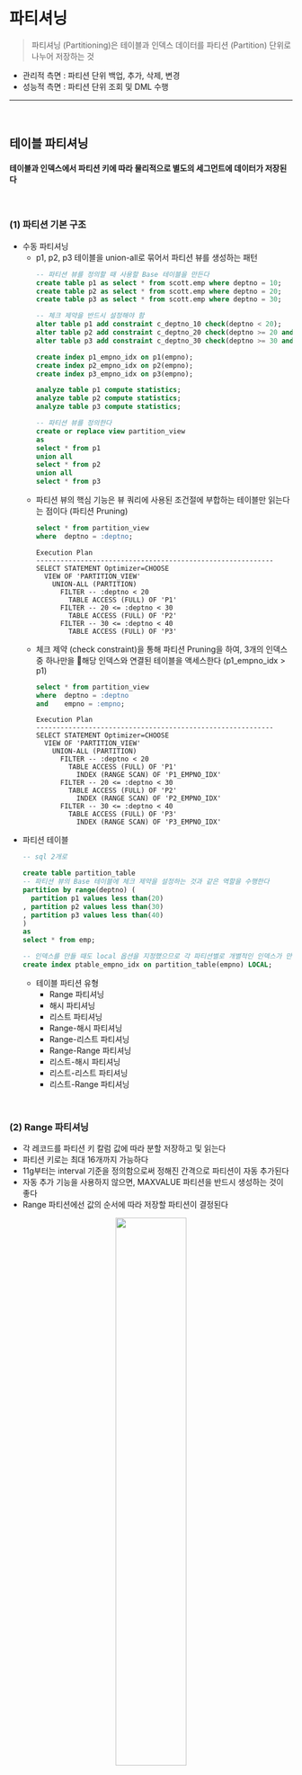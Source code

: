 # 파티셔닝
> 파티셔닝 (Partitioning)은 테이블과 인덱스 데이터를 파티션 (Partition) 단위로 나누어 저장하는 것
* 관리적 측면 : 파티션 단위 백업, 추가, 삭제, 변경
* 성능적 측면 : 파티션 단위 조회 및 DML 수행

<hr>
<br>

## 테이블 파티셔닝
#### 테이블과 인덱스에서 파티션 키에 따라 물리적으로 별도의 세그먼트에 데이터가 저장된다

<br>

### (1) 파티션 기본 구조
* 수동 파티셔닝
  * p1, p2, p3 테이블을 union-all로 묶어서 파티션 뷰를 생성하는 패턴
    ```sql
    -- 파티션 뷰를 정의할 때 사용할 Base 테이블을 만든다
    create table p1 as select * from scott.emp where deptno = 10;
    create table p2 as select * from scott.emp where deptno = 20;
    create table p3 as select * from scott.emp where deptno = 30;
  
    -- 체크 제약을 반드시 설정해야 함
    alter table p1 add constraint c_deptno_10 check(deptno < 20);
    alter table p2 add constraint c_deptno_20 check(deptno >= 20 and deptno < 30);
    alter table p3 add constraint c_deptno_30 check(deptno >= 30 and deptno < 40);
  
    create index p1_empno_idx on p1(empno);
    create index p2_empno_idx on p2(empno);
    create index p3_empno_idx on p3(empno);
  
    analyze table p1 compute statistics;
    analyze table p2 compute statistics;
    analyze table p3 compute statistics;
  
    -- 파티션 뷰를 정의한다
    create or replace view partition_view
    as
    select * from p1
    union all
    select * from p2
    union all
    select * from p3
    ```
  * 파티션 뷰의 핵심 기능은 뷰 쿼리에 사용된 조건절에 부합하는 테이블만 읽는다는 점이다 (파티션 Pruning)
    ```sql
    select * from partition_view
    where  deptno = :deptno;
    ```
    ```
    Execution Plan
    -----------------------------------------------------------
    SELECT STATEMENT Optimizer=CHOOSE
      VIEW OF 'PARTITION_VIEW'
        UNION-ALL (PARTITION)
          FILTER -- :deptno < 20
            TABLE ACCESS (FULL) OF 'P1'
          FILTER -- 20 <= :deptno < 30
            TABLE ACCESS (FULL) OF 'P2'
          FILTER -- 30 <= :deptno < 40
            TABLE ACCESS (FULL) OF 'P3'
    ```
  * 체크 제약 (check constraint)을 통해 파티션 Pruning을 하여, 3개의 인덱스 중 하나만을 해당 인덱스와 연결된 테이블을 액세스한다 (p1_empno_idx > p1)
    ```sql
    select * from partition_view
    where  deptno = :deptno
    and    empno = :empno;
    ```
    ```
    Execution Plan
    -----------------------------------------------------------
    SELECT STATEMENT Optimizer=CHOOSE
      VIEW OF 'PARTITION_VIEW'
        UNION-ALL (PARTITION)
          FILTER -- :deptno < 20
            TABLE ACCESS (FULL) OF 'P1'
              INDEX (RANGE SCAN) OF 'P1_EMPNO_IDX'
          FILTER -- 20 <= :deptno < 30
            TABLE ACCESS (FULL) OF 'P2'
              INDEX (RANGE SCAN) OF 'P2_EMPNO_IDX'
          FILTER -- 30 <= :deptno < 40
            TABLE ACCESS (FULL) OF 'P3'
              INDEX (RANGE SCAN) OF 'P3_EMPNO_IDX'
    ```
* 파티션 테이블
  ```sql
  -- sql 2개로 
  
  create table partition_table
  -- 파티션 뷰의 Base 테이블에 체크 제약을 설정하는 것과 같은 역할을 수행한다
  partition by range(deptno) ( 
    partition p1 values less than(20)
  , partition p2 values less than(30)
  , partition p3 values less than(40)
  )
  as
  select * from emp;

  -- 인덱스를 만들 때도 local 옵션을 지정했으므로 각 파티션별로 개별적인 인덱스가 만들어져, 파티션 뷰 Base 테이블에 각각 인덱스를 만든 것과 같다
  create index ptable_empno_idx on partition_table(empno) LOCAL;
  ```
  * 테이블 파티션 유형 
    * Range 파티셔닝
    * 해시 파티셔닝
    * 리스트 파티셔닝
    * Range-해시 파티셔닝
    * Range-리스트 파티셔닝
    * Range-Range 파티셔닝
    * 리스트-해시 파티셔닝
    * 리스트-리스트 파티셔닝
    * 리스트-Range 파티셔닝

<br>

### (2) Range 파티셔닝
* 각 레코드를 파티션 키 칼럼 값에 따라 분할 저장하고 및 읽는다
* 파티션 키로는 최대 16개까지 가능하다
* 11g부터는 interval 기준을 정의함으로써 정해진 간격으로 파티션이 자동 추가된다
* 자동 추가 기능을 사용하지 않으면, MAXVALUE 파티션을 반드시 생성하는 것이 좋다
* Range 파티션에선 값의 순서에 따라 저장할 파티션이 결정된다

<div align="center">
 <img width="50%" src="https://github.com/PoSungKim/development_study/assets/37537227/56058f79-c027-46e0-8ea2-520eb06b267f">
</div>

```sql
create table 주문 ( 주문번호 number, 주문일자 varchar2(8), 고객id varchar2(5), ...)
partition by range(주문일자) (
  partition p2009_q1 values less than ('20090401')
, partition p2009_q2 values less than ('20090701')
, partition p2009_q3 values less than ('20091001')
, partition p2009_q4 values less than ('20100101')
, partition p2010_q1 values less than ('20100401')
, partition p9999_mx values less than ( MAXVALUE )
```

<br>

### (3) 해시 파티셔닝
* 파티션 키에 해시 함수를 적용한 결과 값이 같은 레코드를 같은 파티션 세그먼트에 저장해 두는 방식이다
* 데이터 분포가 고르고 distinct value 개수가 많은 칼럼을 해시 파티션 기준 칼럼을 선정하는 것이 좋다
  * Range 및 리스트 파티셔닝과 다르게 해시 파티셔닝은 파티션 개수만 사용자가 결정하고 데이터를 분산시키는 해싱 알고리즘은 오라클이 결정하기 때문
* 등치(=) 조건 또는 IN-LIST 조건으로 검색할 때만 파티션 Pruning이 작동한다

<div align="center">
 <img width="50%" src="https://github.com/PoSungKim/development_study/assets/37537227/cec014c7-53a7-4526-9d73-87f71ff96248">
</div>

```sql
create table 고객 ( 고객id varchar2(5), 고객명 varchar2(10), ...)
partition by hash( 고객id ) partitions 4;
```

* 병렬 쿼리 성능 향상
* DML 경합 분산
  * 데이터 입력되는 테이블 블록에도 경합이 발생한다
  * 입력할 블록을 할당받기 위한 Freelist 조회 때문에 세그먼트 헤더 블록에 대한 경합이 더 자주 발생한다
  * Right Growing 인덱스도 해시 파티셔닝한 인덱스로 경합 발생 가능성을 낮출 수 있다
* 모두 트랜잭션이 많이 발생하는 대용량 거래 테이블일 때 효과가 극대화된다
  * 보통, Range와 해시 파티셔닝을 조합한 결합 인덱스를 주로 사용한다

<br>

### (4) 리스트 파티셔닝
* 사용자에 의해 미리 정해진 그룹핑 기준에 따라 데이터를 분할 저장하는 방식

<div align="center">
 <img width="50%" src="https://github.com/PoSungKim/development_study/assets/37537227/ab98d055-d0c2-4790-9042-b07d7d68647d">
</div>

```sql
create table 인터넷매물 ( 물건코드 varchar2(5), 지역분류 varchar2(4), ...)
partition by list( 지역분류 ) (
  partition p_지역1 values ('서울')
, partition p_지역2 values ('경기', '인천')
, partition p_지역3 values ('부산', '대구', '대전', '광주')
, partition p_기타 values (DEFAULT) -- 기타 지역
);
```

* 리스트 파티션에서는 순서와 상관없이 불연속적인 값의 목록으로써 결정된다
* 리스트 파티션에서는 사용자가 정의한 논리적인 그룹에 따라 분할한다
* default 파티션을 생성해 두어야 안전하다

<br>

### (5) 결합 파티셔닝
* 결합 파티셔닝 (Composite Partitioning)
  * 서브 파티션마다 세그먼트를 하나씩 할당하고, 서브 파티션 단위로 데이터를 저장한다
* (Range + 해시) 결합 파티셔닝
  * 주문 테이블 > 주문일자 > 고객ID
  ```sql
  create table 주문 ( 주분번호 number, 주문일자 varchar2(8), 고객id varchar2(5), ...)
  partition by range(주문일자)
  subpartition by hash(고객id) subpartitions 8
  ( partition p2009_q1 values less than ('20090401')
  , partition p2009_q2 values less than ('20090701')
  , partition p2009_q3 values less than ('20091001')
  , partition p2009_q4 values less than ('20100101')
  , partition p2010_q1 values less than ('20100401')
  , partition p9999_mx values less than ( MAXVALUE )
  );
  ```
  * p2009_q3 파티션에 속한 8개의 서브 파티션을 탐색하는 쿼리
  ```sql
  select * from 주문 where 주문일자 between '20090701' and '20090930';
  ```
  * 주문일자 없이 고객id로만 조회해서 각 Range별로 하나씩, 총 6개의 서브 파티션을 탐색하는 쿼리
  ```sql
  select * from 주문 where 고객id = :custid;
  ```
* (Range + 리스트) 결합 파티셔닝
  * 판매 테이블 > 판매일자 > 판매점
  * 초대형 이력성 테이블을 Range 파티셔닝하고, 각 파티션을 업무적으로 다시 분할하고자 할 때 주로 사용된다
  ```sql
  create table 판매 ( 판매점 varchar2(10), 판매일자 varchar2(8), ... )
  partition by range( 판매일자 )
  subpartition by list( 판매점 )
  subpartition template
  ( subpartition lst_01 values ('강남지점', '강북지점', '강서지점', '강동지점')
  , subpartition lst_02 values ('부산지점', '대전지점')
  , subpartition lst_03 values ('인천지점', '제주지점', '의정부지점')
  , subpartition lst_99 values ( DEFAULT ))
  ( partition p2009_q1 values less than('20090401')
  , partition p2009_q2 values less than('20090701')
  , partition p2009_q3 values less than('20091001')
  , partition 20009_q4 values less than('20100101') );
  ```
* 기타 결합 파티셔닝
  * Range-Range
  * 리시트-해시
  * 리스트-리스트
  * 리스트-Range

<br>

### (6) 11g에 추가된 파티션 유형
* Reference 파티셔닝

  <div align="center">
   <img width="50%" src="https://github.com/PoSungKim/development_study/assets/37537227/213b1eff-9f9c-4af2-acd2-0e39061585fd">
  </div>

  * 부모 테이블 파티션 키를 이용해 자식 테이블을 파티셔닝하는 기능
    * Reference 파티셔닝 기능이 없을 때는, 상품 테이블의 상품대분류 칼럼을 일별상품거래 테이블에 반정규화해야만 했다
      * 상품번호에 졷속적인 칼럼이므로 2차 정규형을 위배하게 된다

    ```sql
    create table 상품 (
      상품번호   number NOT NULL PRIMARY KEY
    , 상품명    varchar2(50)  not null
    , 현재가격   number  not null
    , 상품대분류  varchar2(4)  not null
    , 등록일시   date  not null
    )
    partition by list (상품대분류) (
      partition p1 values ('의류')
    , partition p2 values ('식품')
    , partition p2 values ('가전')
    , partition p2 values ('컴퓨터')
    );
  
    create table 일별상품거래 (
      상품번호 number NOT NULL
    , 거래일자 varchar2(8)
    , 판매가격 number
    , 판매수량 number
    , 판매금액 number
    , constraint 일별상품거래_fk foreign key (상품번호) references 상품
    )
    partition by reference (일별상품거래_fk); -- Refernce 파티셔닝
    ```

* Interval 파티셔닝
  * Range 파티션을 생성할 때 interval 기준을 정의함으로써 정해진 가격으로 파티션이 자동 추가되는 기능
  * 1 Month Interval
    ```sql
    create table 주문일자 (주문번호 number, 주문일시 date, ...)
    partition by range(주문일시) INTERVAL(NUMTOYMINTERVAL(1, 'MONTH'))
    (
    , ...
    , partition p200908 values less than(to_date('2009/09/01', 'yyyy/mm/dd'))
    , partition p200909 values less than(to_date('2009/10/01', 'yyyy/mm/dd'))
    , partition p200910 values less than(to_date('2009/11/01', 'yyyy/mm/dd'))
    );
    ```
  * 100000 Interval
    ```sql
    create table 고객 (고객번호 number, 고객명 varchar2(20), ...)
    partition by range(고객번호) INTERVAL(100000)
    (
    , partition p_cust1 values less than(100001)
    , partition p_cust1 values less than(200001)
    , partition p_cust1 values less than(300001)
    );
    ```
  
<br>
<hr>
<br>

## 파티션 Pruning
#### 하드파싱이나 실행 시점에 SQL 조건절을 분석하여 읽지 않아도 되는 파티션 세그먼트를 액세스 대상에서 제외시키는 기능

<br>

### (1) 기본 파티션 Pruning
* 기본 파티션 Pruning 유형
  * 정적 (Static) 파티션 Pruning
    * 파티션 키 칼럼을 상수 조건으로 조회하는 경우에 작동
    * 쿼리 최적화 시점에 미리 결정된다
    * Pstart(partition start), Pstop(partition stop) 칼럼에는 파티션 번호가 출력
  * 동적 (Dynamic) 파티션 Pruning
    * 파티션 키 칼럼을 바인드 변수로 조회하는 경우에 작동
    * 실행 시점에 입력값에 따라 결정된다
    * Pstart(partition start), Pstop(partition stop) 칼럼에는 KEY가 출력
    * NL 조인에서 Inner 테이블이 조인 칼럼 기준으로 파티셔닝 되어 있다면 동적 Pruning 작동된다
* 파티션 Pruning 기능에 따른 실행계획 비교
  * 파티션 Pruning 테스트 환경 세팅
    ```sql
    create table t ( key, no, data )
    partition by range(no) (
      partition p01 values less than(11)
    , partition p02 values less than(21)
    , partition p03 values less than(31)
    , partition p04 values less than(41)
    , partition p05 values less than(51)
    , partition p06 values less than(61)
    , partition p07 values less than(71)
    , partition p08 values less than(81)
    , partition p09 values less than(91)
    , partition p10 values less than(maxvalue)
    )
    as
    select lpad(rownum, 6, '0'), mod(rownum, 100) + 1, lpad(rownum, 10, '0')
    from   dual
    connect by level <= 999999
    ```
  * 상수 조건을 통한 정적 파티션 Prunning
    ```sql
    -- 파티션 10개 중 (3~5), 즉 3,4,5 번째 파티션만 사용하는 케이스
    select count(*) from t where no between 30 and 50;
    ```
    ```
    Id     Operation                             Name             Pstart           Pstop
    ----   -----------------------------------   --------------   --------------   --------------
    0      SELECT STATEMENT
    1        SORT AGGREGATE
    2          PARTITION RANGE ITERATOR                           3                5
    3            TABLE ACCESS FULL               T                3                5
    ```
  * 바인딩 변수를 통한 동적 파티션 Pruning
    ```sql
    -- 하드파싱 시점에서 액세스할 파티션을 결정할 수 없기 때문에 KEY 값으로 세팅되어 있다
    select count(*) from t where no between :a and :b;
    ```
    ```
    Id     Operation                             Name             Pstart           Pstop
    ----   -----------------------------------   --------------   --------------   --------------
    0      SELECT STATEMENT
    1        SORT AGGREGATE
    2          FILTER
    3            PARTITION RANGE ITERATOR        T                KEY              KEY
    4              TABLE ACCESS FULL             T                KEY              KEY
    ```
  * 상수 및 IN-List 조건을 통한 파티션 Pruning
    ```sql
    select count(*) from t where no in (30, 50);
    ```
    ```
    Id     Operation                             Name             Pstart           Pstop
    ----   -----------------------------------   --------------   --------------   --------------
    0      SELECT STATEMENT
    1        SORT AGGREGATE
    2          PARTITION RANGE INLIST                             KEY(I)           KEY(I)
    3            TABLE ACCESS FULL               T                KEY(I)           KEY(I)
    ```
  * NL 조인 테스트 환경 세팅
    ```sql
    create table n
    as
    select level no from dual connect by level <= 100;
    ```
  * NL조인에서 inner table을 통한 동적 파티션 Pruning
    ```sql
    select /*+ leading(n) use_nl(t) */ *
    from   n, t
    where  t.no = n.no;
    ```
    ```
    Id     Operation                             Name             Pstart           Pstop
    ----   -----------------------------------   --------------   --------------   --------------
    0      SELECT STATEMENT
    1        NESTED LOOPS
    2          TABLE ACCESS FULL                 N                
    3          PARTITION RANGE ITERATOR                           KEY              KEY
    4            TABLE ACCESS FULL               T                KEY              KEY
    ```
  * 결합 파티션 테스트 환경 세팅
    ```sql
    create table t ( key, no, data )
    partition by range(no) subpartition by hash(key) subpartitions 16 (
      partition p01 values less than(11)
    , partition p02 values less than(21)
    , partition p03 values less than(31)
    , partition p04 values less than(41)
    , partition p05 values less than(51)
    , partition p06 values less than(61)
    , partition p07 values less than(71)
    , partition p08 values less than(81)
    , partition p09 values less than(91)
    , partition p10 values less than(maxvalue)
    )
    as
    select lpad(rownum, 6, '0'), mod(rownum, 100) + 1, lpad(rownum, 10, '0')
    from   dual
    connect by level <= 999999
    ```
  * 상수 조건을 통한 정적 파티션 Prunning
    ```sql
    -- 파티션 10개 중 (3~5), 즉 3,4,5 번째 파티션을 읽었고, 각 파티션에서 (1~16) 서브파티션을 읽어서, 총 48(16*3) 파티션을 읽은 케이스
    select count(*) from t where no between 30 and 50;
    ```
    ```
    Id     Operation                             Name             Pstart           Pstop
    ----   -----------------------------------   --------------   --------------   --------------
    0      SELECT STATEMENT
    1        SORT AGGREGATE
    2          PARTITION RANGE ITERATOR                           3                5
    3            PARTITION HASH ALL                               1                16
    4              TABLE ACCESS FULL             T                33               80
    ```
  * 바인딩 변수를 통한 동적 파티션 Pruning
    ```sql
    -- 하드파싱 시점에서 액세스할 파티션을 결정할 수 없기 때문
    select count(*) from t where no between :a and :b;
    ```
    ```
    Id     Operation                             Name             Pstart           Pstop
    ----   -----------------------------------   --------------   --------------   --------------
    0      SELECT STATEMENT
    1        SORT AGGREGATE
    2          FILTER
    3            PARTITION RANGE ITERATOR                         KEY              KEY
    4              PARTITION HASH ALL                             1                16
    5                TABLE ACCESS FULL           T                KEY              KEY
    ```
* 파티션 Pruning 기능에 따른 I/O 수행량 비교
  * 주 파티션과 서브 파티션에 대한 칼럼 가공 혹은 묵시적 형변환 없이 정상적으로 파티션 Pruning이 작동한 예시)
    ```sql
    select * from t where no = 1 and key = '000100';
    ```
    ```
    call       count  cpu    elapsed  disk   query  current  rows
    --------   -----  -----  -------  -----  -----  -------  -----
    Parse          1  0.000    0.000      0      0        0      0
    Execute        1  0.000    0.000      0      0        0      0
    Fetch          2  0.016    0.007      0     49        0      1
    --------   -----  -----  -------  -----  -----  -------  -----
    total          4  0.016    0.007      0     49        0      1
  
    Rows     Row Source Operation                  
    ------   ----------------------------------------------------------------------------
         1   PARTITION RANGE SINGLE PARTITION: 1 1 (cr=49 pr=0 pw=0 time=5915 us)
         1     PARTITION HASH SINGLE PARTITION: 6 6 (cr=49 pr=0 pw=0 time=5859 us)
         1       TABLE ACCESS FULL T PARTITION: 6 6 (cr=49 pr=0 pw=0 time=5724 us)
    ```
  * 서브 파티션 키 칼럼을 가공했을 때의 예시)
    * 즉, 파티션 키 칼럼도 함부로 가공하면 안 된다
    ```sql
    select * from t where no = 1 and to_number(key) = 100;
    ```
    ```
    call       count  cpu    elapsed  disk   query  current  rows
    --------   -----  -----  -------  -----  -----  -------  -----
    Parse          1  0.000    0.000      0      0        0      0
    Execute        1  0.000    0.000      0      0        0      0
    Fetch          2  0.063    1.056    528    776        0      1
    --------   -----  -----  -------  -----  -----  -------  -----
    total          4  0.063    1.056    528    776        0      1
  
    Rows     Row Source Operation                  
    ------   ----------------------------------------------------------------------------
         1   PARTITION RANGE SINGLE PARTITION: 1 1 (cr=776 pr=528 pw=0 time=1056056 us)
         1     PARTITION HASH ALL PARTITION: 1 16 (cr=776 pr=528 pw=0 time=1056027 us)
         1       TABLE ACCESS FULL T PARTITION: 1 16 (cr=776 pr=528 pw=0 time=1055868 us)
    ```
  * 서브 파티션 키 칼럼에 묵시적 형변환이 발생했을 때의 예시)
    ```sql
    select * from t where no = 1 and key = 100;
    ```
    ```
    call       count  cpu    elapsed  disk   query  current  rows
    --------   -----  -----  -------  -----  -----  -------  -----
    Parse          1  0.000    0.000      0      0        0      0
    Execute        1  0.000    0.000      0      0        0      0
    Fetch          2  0.078    0.955    528    776        0      1
    --------   -----  -----  -------  -----  -----  -------  -----
    total          4  0.078    0.955    528    776        0      1
  
    Rows     Row Source Operation                  
    ------   ------------------------------------------------------------------------------
         1   PARTITION RANGE SINGLE PARTITION: 1 1 (cr=776 pr=528 pw=0 time=954975 us)
         1     PARTITION HASH ALL PARTITION: 1 16 (cr=776 pr=528 pw=0 time=954945 us)
         1       TABLE ACCESS FULL T PARTITION: 1 16 (cr=776 pr=528 pw=0 time=954780 us)
    ```
    ```
    Predicate Information (identified by operation id) :
    ------------------------------------------------------
    3 - filter("NO"=1 AND TO_NUMBER("KEY")=100)
    ```
  * 주 파티션 키 칼럼은 가공하고, 서브 파티션 키 칼럼에는 묵시적 형변환이 발생했을 때의 예시)
    ```sql
    select * from t where to_char(no) = '1' and key = 100;
    ```
    ```
    call       count  cpu    elapsed  disk   query  current  rows
    --------   -----  -----  -------  -----  -----  -------  -----
    Parse          1  0.000    0.000      0      0        0      0
    Execute        1  0.000    0.000      0      0        0      0
    Fetch          2  1.297    7.119   3588   4114        0      1
    --------   -----  -----  -------  -----  -----  -------  -----
    total          4  1.297    7.119   3588   4114        0      1
  
    Rows     Row Source Operation                  
    ------   ----------------------------------------------------------------------------
         1   PARTITION RANGE ALL PARTITION: 1 10 (cr=4114 pr=3588 pw=0 time=7118551 us)
         1     PARTITION HASH ALL PARTITION: 1 16 (cr=4114 pr=3588 pw=0 time=7118551 us)
         1       TABLE ACCESS FULL T PARTITION: 1 160 (cr=4114 pr=3588 pw=0 time=7118551 us)
    ```
* 동적 파티션 Pruning 시 테이블 레벨 통계 사용
  * 통계 레벨
    * 동적 파티션 Pruning : 테이블 레벨 통계
    * 정적 파티션 Pruning : 파티션 레벨 통계
  * 테이블 레벨 통계는 파티션 레벨 통계보다 다소 부정확하다
    * 테이블 레벨 통계를 사용하는 동적 파티션 Pruning의 부작용이다

<br>

### (2) 조인에 사용되는 고급 파티션 Pruning 기법 - 서브쿼리 Pruning (8i~)
* NL 조인할 때 Inner 테이블이 조인 칼럼 기준으로 파티셔닝 되어 있다면 동적 Pruning이 작동한다
  ```sql
  select d.분기, o.주문일자, o.고객ID, o.상품ID, o.주문수량, o.주문금액
  from   일자 d, 주문 o
  where  o.주문일자 = d.일자
  and    d.분기 >= 'Q20071';
  ```
* 다만, 대용량 주문 테이블을 Random 액세스 위주의 NL 방식으로 조인한다면 결코 좋은 성능을 기대할 수 없다
  * 해시 조인 혹은 소트 머지 조인으로 처리하기 부담된다
* 문제점 (모든 파티션을 모두 읽고 조인하고나서 필터링)
  * 2007년 1분기 이후 주문 데이터만 필요한데도 주문 테이블로부터 모든 파티션을 읽어 조인하고서 나중에 분기 조건을 필터링해야 하기 때문이다
* 해결점 (정말 필요한 파티션만 읽기)
  * 바로, 이런 상황에 오라클은 Recursive 서브쿼리를 이용한 동적 파티션 Pruning을 고려한다
    * 딱 필요한 파티션만 스캔할 수 있게 액세스해야 할 파티션 번호 목록을 구하는 쿼리
      ```sql
      select distinct TBL$OR$IDX$PART$SUM(주문, 0, 1, 0, a.일자)
      from   (select 일자 from 일자 where 분기 >= 'Q20071') a
      order by 1;
      ```
  * 서브쿼리 Pruning이 작동할 때의 실행계획
    ```
    Id     Operation                             Name             Pstart           Pstop
    ----   -----------------------------------   --------------   --------------   --------------
    0      SELECT STATEMENT
    1        HASH JOIN
    2          TABLE ACCESS FULL                 일자              
    3          PARTITION RANGE SUBQUERY                           KEY(SQ)          KEY(SQ)
    4            TABLE ACCESS FULL               주문              KEY(SQ)          KEY(SQ)
    ```
    ```
    Predicate Information (identified by operation id) :
    ------------------------------------------------------
    1 - access("O"."주문일자"="D"."일자")
    2 - filter("D"."분기"='Q20074')
    ```
* 우려점
  * KEY(SQ) 방식으로 파티션을 Pruning하려면 드라이빙 테이블을 한 번 더 읽게 되므로 경우에 따라 총 비용이 증가할 수 있다
* 파라미터
  * _subquery_pruning_cost_factor (default: 20)
  * _subquery_pruning_reduction (default: 50)
  * _subquery_pruning_enabled (default: true)
* 파라미터 의미
  * where 조건절을 가진 드라이빙 테이블이 파티션 테이블에 비해 상당히 (적어도 20배 이상) 작을 때
  * 제거될 것으로 예상되는 파티션 개수가 상당히 (최대 전체의 50%) 많을 때
  * 서브쿼리 Pruning이 작동한다
 
<br>

### (3) 조인에 사용되는 고급 파티션 Pruning 기법 - 조인필터 Pruning (11g~)
* 조인필터 Pruning 도입 배경
  * 서브쿼리 Pruning은 드라이빙 테이블을 한 번 더 액세스하는 추가비용이 발생한다
  * 따라서, 블룸 필터(Bloom Filter) 알고리즘 기반 조인필터 Pruning 방식을 도입했다
* 블룸 필터 (Bloom Filter) 알고리즘
  * Hash 함수를 통해 교집합이 아닌 것이 확실한 원소를 찾는 것에 목적이 있는 알고리즘
  * 특정 Array를 만들고, Array 크기만큼의 인덱스 번호를 리턴하는 Hash 함수를 다건 만들어서 특정 집합의 각 요소별로 수행하고, 다른 집합의 각 요소별로 수행하면서 Array 인덱스 번호가 모두 겹치는 요소는 교집합에 포함될 확률이 높은 요소이니 교집합 연산에 포함시킨다
* 블룸 필터 알고리즘에서 false positive를 줄이는 방법
  * Array 사이즈를 증가시킨다
* 조인 필터(=블룸 필터) Pruning
  * 오라클은 성능 향상을 위해 여러 곳에 이 알고리즘을 사용하는데, 그 중 대표적인 예시가 파티션 Pruning이다
  * 즉, 파티션 테이블과 조인할 때, 읽지 않아도 되는 파티션을 제거해주는 알고리즘으로 사용된다
* 조인필터 Pruning이 작동할 때의 실행계획
  ```
  Rows     Row Source Operation                  
  ------   ----------------------------------------------------------------------------
  480591   HASH JOIN (cr=3827 pr=0 pw=0 time=4946 us ...)
      12     PART JOIN FILTER CREATE :BF0000 (cr=4 pr=0 pw=0 time=18 us ...)
      12       TABLE ACCESS FULL 일자 (cr=4 pr=0 pw=0 time=6 us ...)
  480591     PARTITION RANGE JOIN-FILTER PARTITION: :BF0000 :BF0000 (cr=3827 pr=0 ...)
  480591       TABLE ACCESS FULL 주문 PARTITION: :BF0000 :BF0000 (cr=4 pr=0 pw=0 time=6 us ...)
  ```
  * PART JOIN FILTER CREATE
    * 블룸 필터를 생성하는 단계
  * PARTITION RANGE JOIN-FILTER
    * 블룸 필터를 이용해 파티션 Pruning하는 단계

<br>

### (4) SQL 조건절 작성 시 주의사항
* 테스트 환경 세팅
  ```sql
  create table 고객
  partition by range(가입)
  ( partition m01 values less than ('20090201')
  , partition m02 values less than ('20090301')
  , partition m03 values less than ('20090401')
  , partition m04 values less than ('20090501')
  , partition m05 values less than ('20090601')
  , partition m06 values less than ('20090701')
  , partition m07 values less than ('20090801')
  , partition m08 values less than ('20090901')
  , partition m09 values less than ('20091001')
  , partition m10 values less than ('20091101')
  , partition m11 values less than ('20091201')
  , partition m12 values less than ('20100101'))
  as
  select rownum 고객ID
       , dbms_random.string('a', 20) 고객명
       , to_char(to_date('20090101', 'yyyymmdd') + (rownum - 1), 'yyyymmdd') 가입일
  from   dual
  connect by level <= 365;
  ```
* like절을 사용하면 의도했던 m10에 더불어 m9까지 조회한다
  * like절이면, '2009100+',2009100-','2009100%' 등 무궁무진하게 많으면서 `20091001`보다 작은 값들을 고려하기 때문
  ```sql
  select * from 고객
  where  가입일 like '200910%';
  ```
  ```
  Id     Operation                             Name             Pstart           Pstop
  ----   -----------------------------------   --------------   --------------   --------------
  0      SELECT STATEMENT
  1        PARTITION RANGE ITERATOR                              9               10
  2          TABLE ACCESS FULL                 주문               9               10
  ```
* like 보다는 between절을 사용하는 것이 좋다
  ```sql
  select * from 고객
  where  가입일 between '20091001' and '20091031';
  ```
  ```
  Id     Operation                             Name             Pstart           Pstop
  ----   -----------------------------------   --------------   --------------   --------------
  0      SELECT STATEMENT
  1        PARTITION RANGE SINGLE                               10               10
  2          TABLE ACCESS FULL                 고객              10               10
  ```
* 쿼리 수정이 어렵다면, 파티션 키를 변경해줄 수도 있다
  ```sql
  create table 고객
  partition by range(가입)
  ( partition m01 values less than ('200902')
  , partition m02 values less than ('200903')
  ...
  , partition m11 values less than ('200912')
  , partition m12 values less than ('201001'))
  as
  select rownum 고객ID
       , dbms_random.string('a', 20) 고객명
       , to_char(to_date('20090101', 'yyyymmdd') + (rownum - 1), 'yyyymmdd') 가입일
  from   dual
  connect by level <= 365;
  ```
  ```sql
  select * from 고객
  where  가입일 like '200910%';
  ```
  ```
  Id     Operation                             Name             Pstart           Pstop
  ----   -----------------------------------   --------------   --------------   --------------
  0      SELECT STATEMENT
  1        PARTITION RANGE SINGLE                               10               10
  2          TABLE ACCESS FULL                 주문              10               10
  ```

<br>
<hr>
<br>

## 인덱스 파티셔닝
#### 

<br>

### (1) 인덱스 파티션 유형
* 테이블 파티셔닝
  * 비파티션 테이블 (Non-partitioned Table)
  * 파티션 테이블 (Partitioned Table)
* 인덱스 파티셔닝
  * 비파티션 인덱스 (Non-partitioned Index)
  * 글로벌 파티션 인덱스 (Global Partitioned Index) : 로컬 파티션이 아닌 파티션 인덱스이며, 테이블 파티션과 독립적인 구성 (파티션 키, 파티션 기준 값)을 갖는 인덱스
  * 로컬 파티션 인덱스 (Local Partitioned Index) : 각 테이블 파티션과 인덱스 파티션이 서로 1:1 대응 관계가 되도록 오라클이 자동으로 관리하는 파티션 인덱스

<div align="center">
 <img width="50%" src="https://github.com/PoSungKim/development_study/assets/37537227/f8b8c424-2793-492c-85d5-1539e5333e39">
</div>

<br>

### (2) 로컬 파티션 인덱스
* 각 인덱스 파티션이 테이블 파티션과 1:1 대응 관계를 가진다
  * Index Equipartitioned with Table
* 파티션 키를 사용자가 따로 정의하지 않아도 오라클이 자동으로 관리한다는 것이 특정
  * 테이블 파티션 구성에 변경 (drop, exchange, split 등)이 생기더라도 인덱스를 재생성할 필요가 없다

<div align="center">
 <img width="50%" src="https://github.com/PoSungKim/development_study/assets/37537227/10dc35b3-e772-4991-a901-251d7d0d6d9d">
</div>

<br>

### (3) 비파티션 인덱스
* 파티셔닝하지 않은 인덱스
  * 인덱스 : 테이블 = 1 : M 관계

<div align="center">
 <img width="50%" src="https://github.com/PoSungKim/development_study/assets/37537227/a16f666e-f86b-42de-8856-ba7c4ba7ef0f">
</div>

<br>

### (4) 글로벌 파티션 인덱스
* 인덱스가 테이블 구성과 독립적인 구성을 갖는다
* 제약사항 때문에 오히려 효용성이 낮은 편
  * 기준 테이블의 파티션 구성에 변경 (drop, exchange, split 등)이 생길 때마다 인덱스가 unusable 상태로 바뀌고 그때마다 인덱스를 재생성해야 한다
  * 단, 9i부터 아래의 옵션을 주면 파티션 DDL 작업에 의해 영향받는 인덱스 레코드를 자동으로 갱신하여 인덱스가 unusable 상태로 빠지지 않는다
    ```sql
    alter table ...
    split partition ...
    update global indexes;
    ```
  * 참고로, 파티션 DDL로 인해 영향 받는 레코드 5% 미만이여야 한다; 이상이면, 인덱스 재생성보다 느릴 수 있다
  
<div align="center">
 <img width="50%" src="https://github.com/PoSungKim/development_study/assets/37537227/2c3d627f-a28e-444f-bf3f-6e84c1e02ff2">
</div>

* 테이블 파티션과의 관계
  * 기본적으로 M:M 관계
  * 1:1 관계로 수동으로 구성하더라도 기준 테이블 구성에 변경사항 발생하면 인덱스 재생성 필요
* 글로벌 해시 파티션 인덱스
  * Range 파티션 및 해시 파티션 가능
  * 글로벌 결합 (Composite) 인덱스 파티셔닝은 불가능

<br>

### (5) Prefixed vs. Nonprefixed
* 인덱스 파티션 키 칼럼이 인덱스 구성상 왼쪽 선두 칼럼에 위치하는지에 따른 구분이다
  * Prefixed : 파티션 인덱스를 생성할 때, 파티션 키 칼럼을 인덱스 키 칼럼 왼쪽 선두에 두는 것을 말한다
  * Nonprefixed : 파티션 인덱스를 생성할 때, 파티션 키 칼럼을 인덱스 키 칼럼 왼쪽 선두에 두지 않는 것을 말한다

<div align="center">
 
  |                      | Prefixed | Nonprefixed |
  |----------------------|----------|-------------|
  | 로컬 파티션 인덱스   | 1        | 2           |
  | 글로벌 파티션 인덱스 | 3        |  4 (Not Support) |

</div>

* 총 4가지 유형으로 정리된다
  * 비파티션 인덱스
  * 글로벌 Prefixed 파티션 인덱스
  * 로컬 Prefixed 파티션 인덱스
  * 로컬 Nonprefixed 파티션 인덱스

<br>

### (6) 파티션 인덱스 구성 예시

<br>
<hr>
<br>
